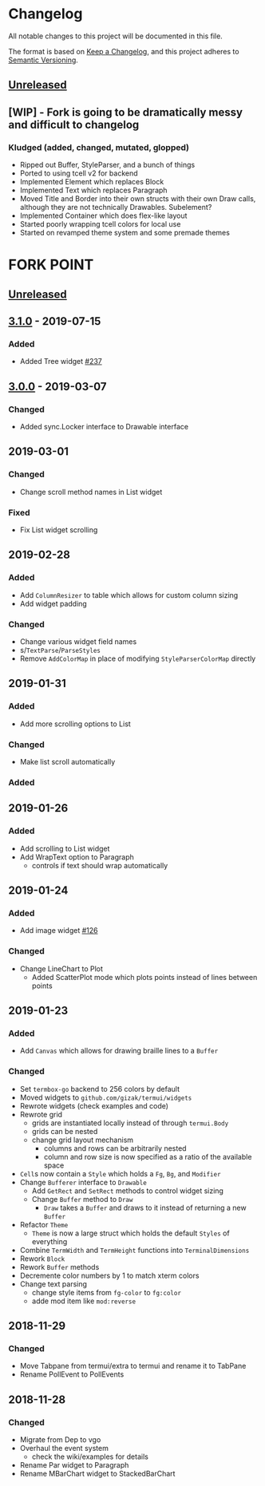 # Changelog
All notable changes to this project will be documented in this file.


The format is based on [Keep a Changelog](https://keepachangelog.com/en/1.0.0/),
and this project adheres to [Semantic Versioning](https://semver.org/spec/v2.0.0.html).

## [Unreleased]

## [WIP] - Fork is going to be dramatically messy and difficult to changelog

### Kludged (added, changed, mutated, glopped)
* Ripped out Buffer, StyleParser, and a bunch of things
* Ported to using tcell v2 for backend
* Implemented Element which replaces Block
* Implemented Text which replaces Paragraph
* Moved Title and Border into their own structs with their own Draw calls, although they are not technically Drawables. Subelement? 
* Implemented Container which does flex-like layout
* Started poorly wrapping tcell colors for local use
* Started on revamped theme system and some premade themes

# FORK POINT 

## [Unreleased]

## [3.1.0] - 2019-07-15

### Added

- Added Tree widget [#237]

## [3.0.0] - 2019-03-07

### Changed

- Added sync.Locker interface to Drawable interface

## 2019-03-01

### Changed

- Change scroll method names in List widget

### Fixed

- Fix List widget scrolling

## 2019-02-28

### Added

- Add `ColumnResizer` to table which allows for custom column sizing
- Add widget padding

### Changed

- Change various widget field names
- s/`TextParse`/`ParseStyles`
- Remove `AddColorMap` in place of modifying `StyleParserColorMap` directly

## 2019-01-31

### Added

- Add more scrolling options to List

### Changed

- Make list scroll automatically

### Added

## 2019-01-26

### Added

- Add scrolling to List widget
- Add WrapText option to Paragraph
  - controls if text should wrap automatically

## 2019-01-24

### Added

- Add image widget [#126]

### Changed

- Change LineChart to Plot
  - Added ScatterPlot mode which plots points instead of lines between points

## 2019-01-23

### Added

- Add `Canvas` which allows for drawing braille lines to a `Buffer`

### Changed

- Set `termbox-go` backend to 256 colors by default
- Moved widgets to `github.com/gizak/termui/widgets`
- Rewrote widgets (check examples and code)
- Rewrote grid
  - grids are instantiated locally instead of through `termui.Body`
  - grids can be nested
  - change grid layout mechanism
    - columns and rows can be arbitrarily nested
    - column and row size is now specified as a ratio of the available space
- `Cell`s now contain a `Style` which holds a `Fg`, `Bg`, and `Modifier`
- Change `Bufferer` interface to `Drawable`
  - Add `GetRect` and `SetRect` methods to control widget sizing
  - Change `Buffer` method to `Draw`
    - `Draw` takes a `Buffer` and draws to it instead of returning a new `Buffer`
- Refactor `Theme`
  - `Theme` is now a large struct which holds the default `Styles` of everything
- Combine `TermWidth` and `TermHeight` functions into `TerminalDimensions`
- Rework `Block`
- Rework `Buffer` methods
- Decremente color numbers by 1 to match xterm colors
- Change text parsing
  - change style items from `fg-color` to `fg:color`
  - adde mod item like `mod:reverse`

## 2018-11-29

### Changed

- Move Tabpane from termui/extra to termui and rename it to TabPane
- Rename PollEvent to PollEvents

## 2018-11-28

### Changed

- Migrate from Dep to vgo
- Overhaul the event system
  - check the wiki/examples for details
- Rename Par widget to Paragraph
- Rename MBarChart widget to StackedBarChart

[#237]: https://github.com/gizak/termui/pull/237
[#126]: https://github.com/gizak/termui/pull/126

[Unreleased]: https://github.com/gizak/termui/compare/v3.1.0...HEAD
[3.1.0]: https://github.com/gizak/termui/compare/v3.0.0...v3.1.0
[3.0.0]: https://github.com/gizak/termui/compare/v2.3.0...v3.0.0
